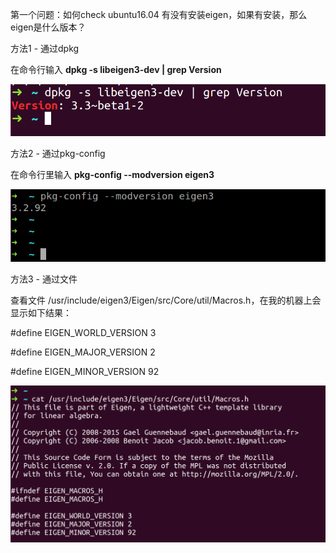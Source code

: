 第一个问题：如何check ubuntu16.04 有没有安装eigen，如果有安装，那么eigen是什么版本？

方法1 - 通过dpkg

在命令行输入 **dpkg -s libeigen3-dev | grep Version**

![dpkg](imgs/eigen/check_eigen_via_dpkg.png "dpkg")


方法2 - 通过pkg-config

在命令行里输入 **pkg-config --modversion eigen3**

![pkg-config](imgs/eigen/check_eigen_via_pkg-config.png "pkg-config")


方法3 - 通过文件

查看文件 /usr/include/eigen3/Eigen/src/Core/util/Macros.h，在我的机器上会显示如下结果：

#define EIGEN_WORLD_VERSION 3

#define EIGEN_MAJOR_VERSION 2

#define EIGEN_MINOR_VERSION 92

![file](imgs/eigen/check_eigen_via_file.png "file")
